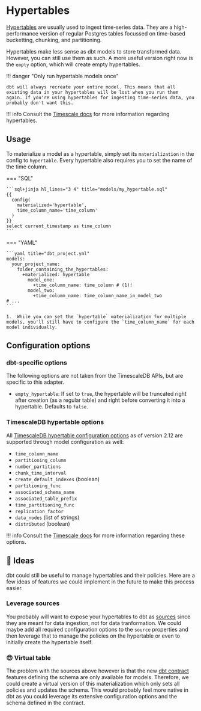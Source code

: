 # Hypertables

[Hypertables](https://docs.timescale.com/use-timescale/latest/hypertables/about-hypertables/) are usually used to ingest time-series data. They are a high-performance version of regular Postgres tables focussed on time-based bucketting, chunking, and partitioning.

Hypertables make less sense as dbt models to store transformed data. However, you can still use them as such. A more useful version right now is the `empty` option, which will create empty hypertables.

!!! danger "Only run hypertable models once"

    dbt will always recreate your entire model. This means that all existing data in your hypertables will be lost when you run them again. If you're using hypertables for ingesting time-series data, you probably don't want this.

!!! info
    Consult the [Timescale docs](https://docs.timescale.com/use-timescale/latest/hypertables/about-hypertables/) for more information regarding hypertables.

## Usage

To materialize a model as a hypertable, simply set its `materialization` in the config to `hypertable`. Every hypertable also requires you to set the name of the time column.

=== "SQL"

    ```sql+jinja hl_lines="3 4" title="models/my_hypertable.sql"
    {{
      config(
        materialized='hypertable',
        time_column_name='time_column'
      )
    }}
    select current_timestamp as time_column
    ```

=== "YAML"

    ```yaml title="dbt_project.yml"
    models:
      your_project_name:
        folder_containing_the_hypertables:
          +materialized: hypertable
            model_one:
              +time_column_name: time_column # (1)!
            model_two:
              +time_column_name: time_column_name_in_model_two
    # ...
    ```

    1.  While you can set the `hypertable` materialization for multiple models, you'll still have to configure the `time_column_name` for each model individually.

## Configuration options

### dbt-specific options

The following options are not taken from the TimescaleDB APIs, but are specific to this adapter.

* `empty_hypertable`: If set to `true`, the hypertable will be truncated right after creation (as a regular table) and right before converting it into a hypertable. Defaults to `false`.

### TimescaleDB hypertable options

All [TimescaleDB hypertable configuration options](https://docs.timescale.com/api/latest/hypertable/create_hypertable/#optional-arguments) as of version 2.12 are supported through model configuration as well:

* `time_column_name`
* `partitioning_column`
* `number_partitions`
* `chunk_time_interval`
* `create_default_indexes` (boolean)
* `partitioning_func`
* `associated_schema_name`
* `associated_table_prefix`
* `time_partitioning_func`
* `replication_factor`
* `data_nodes` (list of strings)
* `distributed` (boolean)

!!! info
    Consult the [Timescale docs](https://docs.timescale.com/api/latest/hypertable/create_hypertable/#optional-arguments) for more information regarding these options.

## :thinking: Ideas

dbt could still be useful to manage hypertables and their policies. Here are a few ideas of features we could implement in the future to make this process easier.

### Leverage sources

You probably will want to expose your hypertables to dbt as [sources](https://docs.getdbt.com/docs/build/sources) since they are meant for data ingestion, not for data tranformation. We could maybe add all required configuration options to the `source` properties and then leverage that to manage the policies on the hypertable or even to initially create the hypertable itself.

### :heart_eyes: Virtual table

The problem with the sources above however is that the new [dbt contract](https://docs.getdbt.com/docs/collaborate/govern/model-contracts) features defining the schema are only available for models. Therefore, we could create a virtual version of this materialization which only sets all policies and updates the schema. This would probably feel more native in dbt as you could leverage its extensive configuration options and the schema defined in the contract.
